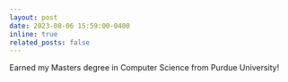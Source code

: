```yaml
---
layout: post
date: 2023-08-06 15:59:00-0400
inline: true
related_posts: false
---
```


Earned my Masters degree in Computer Science from Purdue University!



